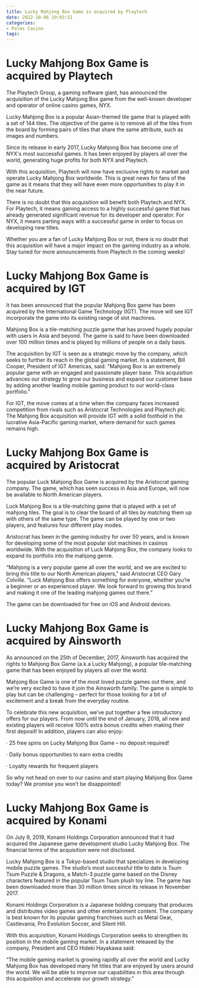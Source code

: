 ```yaml
---
title: Lucky Mahjong Box Game is acquired by Playtech
date: 2022-10-06 19:03:51
categories:
- Palms Casino
tags:
---
```



#  Lucky Mahjong Box Game is acquired by Playtech

The Playtech Group, a gaming software giant, has announced the acquisition of the Lucky Mahjong Box game from the well-known developer and operator of online casino games, NYX.

Lucky Mahjong Box is a popular Asian-themed tile game that is played with a set of 144 tiles. The objective of the game is to remove all of the tiles from the board by forming pairs of tiles that share the same attribute, such as images and numbers.

Since its release in early 2017, Lucky Mahjong Box has become one of NYX's most successful games. It has been enjoyed by players all over the world, generating huge profits for both NYX and Playtech.

With this acquisition, Playtech will now have exclusive rights to market and operate Lucky Mahjong Box worldwide. This is great news for fans of the game as it means that they will have even more opportunities to play it in the near future.

There is no doubt that this acquisition will benefit both Playtech and NYX. For Playtech, it means gaining access to a highly successful game that has already generated significant revenue for its developer and operator. For NYX, it means parting ways with a successful game in order to focus on developing new titles.

Whether you are a fan of Lucky Mahjong Box or not, there is no doubt that this acquisition will have a major impact on the gaming industry as a whole. Stay tuned for more announcements from Playtech in the coming weeks!

#  Lucky Mahjong Box Game is acquired by IGT

It has been announced that the popular Mahjong Box game has been acquired by the International Game Technology (IGT). The move will see IGT incorporate the game into its existing range of slot machines.

Mahjong Box is a tile-matching puzzle game that has proved hugely popular with users in Asia and beyond. The game is said to have been downloaded over 100 million times and is played by millions of people on a daily basis.

The acquisition by IGT is seen as a strategic move by the company, which seeks to further its reach in the global gaming market. In a statement, Bill Cooper, President of IGT Americas, said: 
"Mahjong Box is an extremely popular game with an engaged and passionate player base. This acquisition advances our strategy to grow our business and expand our customer base by adding another leading mobile gaming product to our world-class portfolio."

For IGT, the move comes at a time when the company faces increased competition from rivals such as Aristocrat Technologies and Playtech plc. The Mahjong Box acquisition will provide IGT with a solid foothold in the lucrative Asia-Pacific gaming market, where demand for such games remains high.

#  Lucky Mahjong Box Game is acquired by Aristocrat

The popular Luck Mahjong Box Game is acquired by the Aristocrat gaming company. The game, which has seen success in Asia and Europe, will now be available to North American players.

Luck Mahjong Box is a tile-matching game that is played with a set of mahjong tiles. The goal is to clear the board of all tiles by matching them up with others of the same type. The game can be played by one or two players, and features four different play modes.

Aristocrat has been in the gaming industry for over 50 years, and is known for developing some of the most popular slot machines in casinos worldwide. With the acquisition of Luck Mahjong Box, the company looks to expand its portfolio into the mahjong genre.

“Mahjong is a very popular game all over the world, and we are excited to bring this title to our North American players,” said Aristocrat CEO Gary Colville. “Luck Mahjong Box offers something for everyone, whether you’re a beginner or an experienced player. We look forward to growing this brand and making it one of the leading mahjong games out there.”

The game can be downloaded for free on iOS and Android devices.

#  Lucky Mahjong Box Game is acquired by Ainsworth

As announced on the 25th of December, 2017, Ainsworth has acquired the rights to Mahjong Box Game (a.k.a Lucky Mahjong), a popular tile-matching game that has been enjoyed by players all over the world.

Mahjong Box Game is one of the most loved puzzle games out there, and we’re very excited to have it join the Ainsworth family. The game is simple to play but can be challenging – perfect for those looking for a bit of excitement and a break from the everyday routine.

To celebrate this new acquisition, we’ve put together a few introductory offers for our players. From now until the end of January, 2018, all new and existing players will receive 100% extra bonus credits when making their first deposit! In addition, players can also enjoy:

· 25 free spins on Lucky Mahjong Box Game – no deposit required!

· Daily bonus opportunities to earn extra credits

· Loyalty rewards for frequent players

So why not head on over to our casino and start playing Mahjong Box Game today? We promise you won’t be disappointed!

#  Lucky Mahjong Box Game is acquired by Konami

On July 9, 2019, Konami Holdings Corporation announced that it had acquired the Japanese game development studio Lucky Mahjong Box. The financial terms of the acquisition were not disclosed.

Lucky Mahjong Box is a Tokyo-based studio that specializes in developing mobile puzzle games. The studio’s most successful title to date is Tsum Tsum Puzzle & Dragons, a Match-3 puzzle game based on the Disney characters featured in the popular Tsum Tsum plush toy line. The game has been downloaded more than 30 million times since its release in November 2017.

Konami Holdings Corporation is a Japanese holding company that produces and distributes video games and other entertainment content. The company is best known for its popular gaming franchises such as Metal Gear, Castlevania, Pro Evolution Soccer, and Silent Hill.

With this acquisition, Konami Holdings Corporation seeks to strengthen its position in the mobile gaming market. In a statement released by the company, President and CEO Hideki Hayakawa said:

“The mobile gaming market is growing rapidly all over the world and Lucky Mahjong Box has developed many hit titles that are enjoyed by users around the world. We will be able to improve our capabilities in this area through this acquisition and accelerate our growth strategy.”